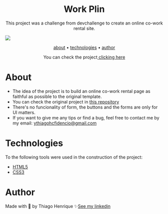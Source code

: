 <h1 align="center">Work Plin</h1>

<p align="center">This project was a challenge from devchallenge to create an online co-work rental site.</p>

<img src="https://user-images.githubusercontent.com/92443688/154102768-e231f42a-ca4a-4412-89a9-91c4338fb521.jpg">

<p align="center">
    <a href="#about">about</a> •
    <a href="#technologies">technologies</a> •
    <a href="#author">author</a> 
</p>


<p align="center">You can check the project<a href="https://ythiago03.github.io/work-plin/"> clicking here</a></p>

# About

- The idea of ​​the project is to build an online co-work rental page as faithful as possible to the original template.
- You can check the original project in <a href="https://github.com/lubomfim/work-plin">this repository</a>
- There's no funcionality of form, the buttons and the forms are only for UI matters.
- If you want to give me any tips or find a bug, feel free to contact me by my email: ythiagohcfidencio@gmail.com
# Technologies

To the following tools were used in the construction of the project:

- <a href="https://developer.mozilla.org/pt-BR/docs/Web/HTML">HTML5</a>
- <a href="https://developer.mozilla.org/pt-BR/docs/Web/CSS">CSS3</a>

# Author

Made with 💜 by Thiago Henrique ✨<a href="https://www.linkedin.com/in/thiago-fid%C3%AAncio-a24578224/">See my linkedin</a>
